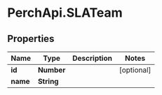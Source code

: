 # PerchApi.SLATeam

## Properties
Name | Type | Description | Notes
------------ | ------------- | ------------- | -------------
**id** | **Number** |  | [optional] 
**name** | **String** |  | 


